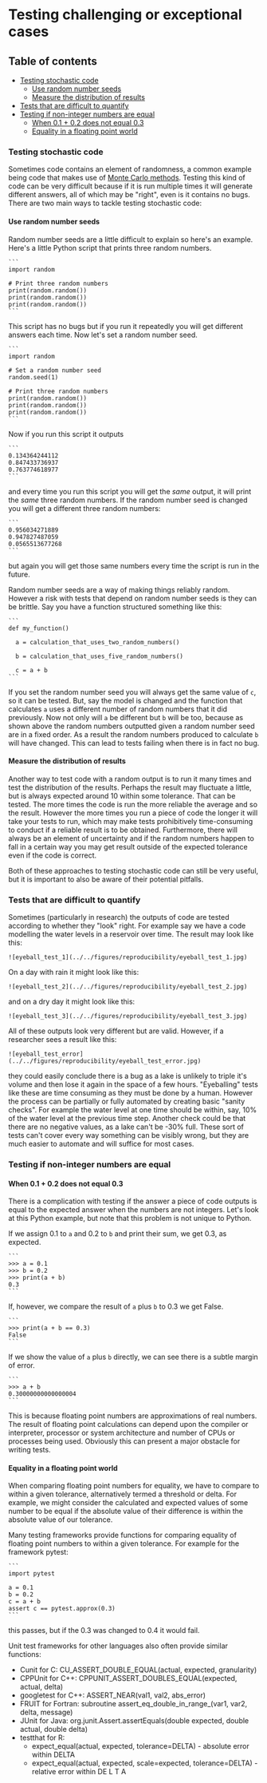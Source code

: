 # Testing challenging or exceptional cases

## Table of contents

- [Testing stochastic code](#Testing_stochastic_code)
    - [Use random number seeds](#Use_random_number_seeds)
    - [Measure the distribution of results](#Measure_the_distribution_of_results)
- [Tests that are difficult to quantify](#Tests_that_are_difficult_to_quantify)
- [Testing if non-integer numbers are equal](#Testing_if_non_integer_numbers_are_equal)
    - [When 0.1 + 0.2 does not equal 0.3](#When_point_1_plus_point_2_does_not_equal_point_3)
    - [Equality in a floating point world](#Equality_in_a_floating_point_world)


<a name="Testing_stochastic_code"></a>
### Testing stochastic code

Sometimes code contains an element of randomness, a common example being code that makes use of [Monte Carlo methods](https://en.wikipedia.org/wiki/Monte_Carlo_method). Testing this kind of code can be very difficult because if it is run multiple times it will generate different answers, all of which may be "right", even is it contains no bugs. There are two main ways to tackle testing stochastic code:

<a name="Use_random_number_seeds"></a>
#### Use random number seeds

Random number seeds are a little difficult to explain so here's an example. Here's a little Python script that prints three random numbers.

    ```
    import random

    # Print three random numbers
    print(random.random())
    print(random.random())
    print(random.random())
    ```

This script has no bugs but if you run it repeatedly you will get different answers each time. Now let's set a random number seed.

    ```
    import random

    # Set a random number seed
    random.seed(1)

    # Print three random numbers
    print(random.random())
    print(random.random())
    print(random.random())
    ```

Now if you run this script it outputs

    ```
    0.134364244112
    0.847433736937
    0.763774618977
    ```

and every time you run this script you will get the *same* output, it will print the *same* three random numbers. If the random number seed is changed you will get a different three random numbers:

    ```
    0.956034271889
    0.947827487059
    0.0565513677268
    ```
but again you will get those same numbers every time the script is run in the future.

Random number seeds are a way of making things reliably random. However a risk with tests that depend on random number seeds is they can be brittle. Say you have a function structured something like this:

    ```
    def my_function()

      a = calculation_that_uses_two_random_numbers()

      b = calculation_that_uses_five_random_numbers()

      c = a + b
    ```

If you set the random number seed you will always get the same value of `c`, so it can be tested. But, say the model is changed and the function that calculates `a` uses a different number of random numbers that it did previously. Now not only will `a` be different but `b` will be too, because as shown above the random numbers outputted given a random number seed are in a fixed order. As a result the random numbers produced to calculate `b` will have changed. This can lead to tests failing when there is in fact no bug.

<a name="Measure_the_distribution_of_results"></a>
#### Measure the distribution of results

Another way to test code with a random output is to run it many times and test the distribution of the results. Perhaps the result may fluctuate a little, but is always expected around 10 within some tolerance. That can be tested. The more times the code is run the more reliable the average and so the result. However the more times you run a piece of code the longer it will take your tests to run, which may make tests prohibitively time-consuming to conduct if a reliable result is to be obtained. Furthermore, there will always be an element of uncertainty and if the random numbers happen to fall in a certain way you may get result outside of the expected tolerance even if the code is correct.

Both of these approaches to testing stochastic code can still be very useful, but it is important to also be aware of their potential pitfalls.

<a name="Tests_that_are_difficult_to_quantify"></a>
### Tests that are difficult to quantify

Sometimes (particularly in research) the outputs of code are tested according to whether they "look" right. For example say we have a code modelling the water levels in a reservoir over time. The result may look like this:

    ![eyeball_test_1](../../figures/reproducibility/eyeball_test_1.jpg)

On a day with rain it might look like this:

    ![eyeball_test_2](../../figures/reproducibility/eyeball_test_2.jpg)

and on a dry day it might look like this:

    ![eyeball_test_3](../../figures/reproducibility/eyeball_test_3.jpg)

All of these outputs look very different but are valid. However, if a researcher sees a result like this:

    ![eyeball_test_error](../../figures/reproducibility/eyeball_test_error.jpg)

they could easily conclude there is a bug as a lake is unlikely to triple it's volume and then lose it again in the space of a few hours. "Eyeballing" tests like these are time consuming as they must be done by a human. However the process can be partially or fully automated by creating basic "sanity checks". For example the water level at one time should be within, say, 10% of the water level at the previous time step. Another check could be that there are no negative values, as a lake can't be -30% full. These sort of tests can't cover every way something can be visibly wrong, but they are much easier to automate and will suffice for most cases.

<a name="Testing_if_non_integer_numbers_are_equal"></a>
### Testing if non-integer numbers are equal

<a name="When_point_1_plus_point_2_does_not_equal_point_3"></a>
#### When 0.1 + 0.2 does not equal 0.3

There is a complication with testing if the answer a piece of code outputs is equal to the expected answer when the numbers are not integers. Let's look at this Python example, but note that this problem is not unique to Python.

If we assign 0.1 to `a` and 0.2 to `b` and print their sum, we get 0.3, as expected.

    ```
    >>> a = 0.1
    >>> b = 0.2
    >>> print(a + b)
    0.3
    ```

If, however, we compare the result of `a` plus `b` to 0.3 we get False.

    ```
    >>> print(a + b == 0.3)
    False
    ```

If we show the value of `a` plus `b` directly, we can see there is a subtle margin of error.

    ```
    >>> a + b
    0.30000000000000004
    ```

This is because floating point numbers are approximations of real numbers. The result of floating point calculations can depend upon the compiler or interpreter, processor or system architecture and number of CPUs or processes being used. Obviously this can present a major obstacle for writing tests.

<a name="Equality_in_a_floating_point_world"></a>
#### Equality in a floating point world

When comparing floating point numbers for equality, we have to compare to within a given tolerance, alternatively termed a threshold or delta. For example, we might consider the calculated and expected values of some number to be equal if the absolute value of their difference is within the absolute value of our tolerance.

Many testing frameworks provide functions for comparing equality of floating point numbers to within a given tolerance. For example for the framework pytest:

    ```
    import pytest

    a = 0.1
    b = 0.2
    c = a + b
    assert c == pytest.approx(0.3)
    ```

this passes, but if the 0.3 was changed to 0.4 it would fail.

Unit test frameworks for other languages also often provide similar functions:

- Cunit for C: CU_ASSERT_DOUBLE_EQUAL(actual, expected, granularity)
- CPPUnit for C++: CPPUNIT_ASSERT_DOUBLES_EQUAL(expected, actual, delta)
- googletest for C++: ASSERT_NEAR(val1, val2, abs_error)
- FRUIT for Fortran: subroutine assert_eq_double_in_range_(var1, var2, delta, message)
- JUnit for Java: org.junit.Assert.assertEquals(double expected, double actual, double delta)
- testthat for R:
  - expect_equal(actual, expected, tolerance=DELTA) - absolute error within DELTA
  - expect_equal(actual, expected, scale=expected, tolerance=DELTA) - relative error within DE L T A
